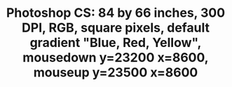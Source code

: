 ---
ee_id_thing: '114'
site: '1'
type: '2'
inv_num: 2011-112
url: 2011-112-photoshop-cs
title: 'Photoshop CS: 84 by 66 inches, 300 DPI, RGB, square pixels, default gradient
  "Blue, Red, Yellow", mousedown y=23200 x=8600, mouseup y=23500 x=8600'
year: '2011'
display_year: '2011'
medium: Chromogenic print
dims: 84 x 66 inches
pitch: ''
ps: ''
live_url: ''
related: |-
  [107] 2011-108 Photoshop CS - 2011-108-photoshop-cs-84-by-66-inches-300-dpi-rgb-square-pixels-default-gra
  [110] 2011-109 Photoshop CS - 2011-109-photoshop-cs-84-by-66-inches-300-dpi-rgb-square-pixels-default-gra
  [112] 2011-110 Photoshop CS - 2011-110-photoshop-cs-84-by-66-inches-300-dpi-rgb-square-pixels-default-gra
  [116] 2011-113 Photoshop CS - 2011-113-photoshop-cs-84-by-66-inches-300-dpi-rgb-square-pixels-default-gra
youtube: ''
related_code: ''
imgs: photoshop-cs-2011-112-full-cropped-database-KA.jpg
subheading: ''
download: ''
add_credit: ''
commission: ''
layout: things-i-made
---